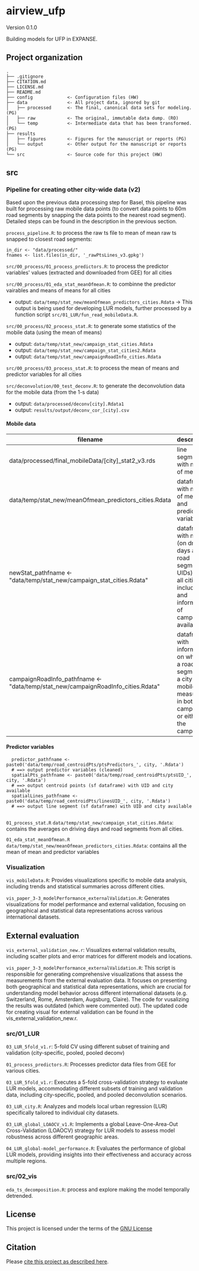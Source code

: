 # airview_ufp

Version 0.1.0

Building models for UFP in EXPANSE. 


## Project organization

```
.
├── .gitignore
├── CITATION.md
├── LICENSE.md
├── README.md
├── config             <- Configuration files (HW)
├── data               <- All project data, ignored by git
│   ├── processed      <- The final, canonical data sets for modeling. (PG)
│   ├── raw            <- The original, immutable data dump. (RO)
│   └── temp           <- Intermediate data that has been transformed. (PG)
├── results
│   ├── figures        <- Figures for the manuscript or reports (PG)
│   └── output         <- Other output for the manuscript or reports (PG)
└── src                <- Source code for this project (HW)

```

## src
### Pipeline for creating other city-wide data (v2)
Based upon the previous data processing step for Basel, this pipeline was built for processing raw mobile data points (to convert data points to 60m road segments by snapping the data points to the nearest road segment). Detailed steps can be found in the description in the previous section.

`process_pipeline.R`: to process the raw ts file to mean of mean 
raw ts snapped to closest road segments:

```
in_dir <- "data/processed/"
fnames <- list.files(in_dir, '_rawPtsLines_v3.gpkg')
```

`src/00_process/01_process_predictors.R`: to process the predictor variables' values (extracted and downloaded from GEE) for all cities 

`src/00_process/01_eda_stat_meanOfmean.R`: to combinne the predictor vairables and means of means for all cities

* output:  `data/temp/stat_new/meanOfmean_predictors_cities.Rdata` -> This output is being used for developing LUR models, further processed by a function script `src/01_LUR/fun_read_mobileData.R`.

`src/00_process/02_process_stat.R`: to generate some statistics of the mobile data (using the mean of means)

* output:  `data/temp/stat_new/campaign_stat_cities.Rdata`
* output:  `data/temp/stat_new/campaign_stat_cities2.Rdata`
* output:  `data/temp/stat_new/campaignRoadInfo_cities.Rdata`

`src/00_process/03_process_stat.R`: to process the mean of means and predictor variables for all cities 

`src/deconvolution/00_test_deconv.R`: to generate the deconvolution data for the mobile data (from the 1-s data)

* output: `data/processed/deconv[city].Rdata1`
* output: `results/output/deconv_cor_[city].csv`


#### Mobile data

 filename | description  | R script creating the file
 --- | --- | ---
 data/processed/final_mobileData/[city]_stat2_v3.rds    |  line segments with mean of mean | process_pipeline.R, fun_04_prodStat.R
 data/temp/stat_new/meanOfmean_predictors_cities.Rdata  | datafram with mean of mean and predictor variables | 01_eda_stat_meanOfmean.R
 newStat_pathfname <- "data/temp/stat_new/campaign_stat_cities.Rdata" | dataframe with mean (on driving days and road segment UIDs) with all cities included and information of campaigns available | 01_process_stat.R
 campaignRoadInfo_pathfname <- "data/temp/stat_new/campaignRoadInfo_cities.Rdata"  | dataframe with information on whether a road segment in a city has mobile data measured in both campaigns or either of the campaign | 01_process_stat.R

#### Predictor variables
```
  predictor_pathfname <- paste0('data/temp/road_centroidPts/ptsPredictors_', city, '.Rdata')  
  # ==> output predictor variables (cleaned)
  spatialPts_pathfname <- paste0('data/temp/road_centroidPts/ptsUID_', city, '.Rdata')
  # ==> output centroid points (sf dataframe) with UID and city available 
  spatialLines_pathfname <- paste0('data/temp/road_centroidPts/linesUID_', city, '.Rdata')
  # ==> output line segment (sf dataframe) with UID and city available
  
```

`01_process_stat.R`
`data/temp/stat_new/campaign_stat_cities.Rdata`: contains the averages on driving days and road segments from all cities.

`01_eda_stat_meanOfmean.R`
`data/temp/stat_new/meanOfmean_predictors_cities.Rdata`: contains all the mean of mean and predictor variables 

### Visualization

`vis_mobileData.R`: Provides visualizations specific to mobile data analysis, including trends and statistical summaries across different cities.

`vis_paper_3-3_modelPerformance_externalValidation.R`: Generates visualizations for model performance and external validation, focusing on geographical and statistical data representations across various international datasets.

## External evaluation

`vis_external_validation_new.r`: Visualizes external validation results, including scatter plots and error matrices for different models and locations.

`vis_paper_3-3_modelPerformance_externalValidation.R`: This script is responsible for generating comprehensive visualizations that assess the measurements from the external evaluation data. It focuses on presenting both geographical and statistical data representations, which are crucial for understanding model behavior across different international datasets (e.g. Switzerland, Rome, Amsterdam, Augsburg, Claire). The code for vusalizing the results was outdated (which were commented out). The updated code for creating visual for external validation can be found in the vis_external_validation_new.r. 


### src/01_LUR
`03_LUR_5fold_v1.r`: 5-fold CV using different subset of training and validation (city-specific, pooled, pooled deconv)

`01_process_predictors.R`: Processes predictor data files from GEE for various cities.

`03_LUR_5fold_v1.r`: Executes a 5-fold cross-validation strategy to evaluate LUR models, accommodating different subsets of training and validation data, including city-specific, pooled, and pooled deconvolution scenarios.

`03_LUR_city.R`: Analyzes and models local urban regression (LUR) specifically tailored to individual city datasets.

`03_LUR_global_LOAOCV_v1.R`: Implements a global Leave-One-Area-Out Cross-Validation (LOAOCV) strategy for LUR models to assess model robustness across different geographic areas.

`04_LUR_global-model_performance.R`: Evaluates the performance of global LUR models, providing insights into their effectiveness and accuracy across multiple regions.


### src/02_vis

`eda_ts_decomposition.R`: process and explore making the model temporally detrended.

## License

This project is licensed under the terms of the [GNU License](/LICENSE)

## Citation

Please [cite this project as described here](/CITATION.md).
